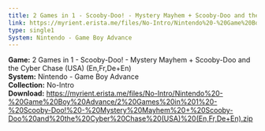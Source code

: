 ```yaml
---
title: 2 Games in 1 - Scooby-Doo! - Mystery Mayhem + Scooby-Doo and the Cyber Chase (USA) (En,Fr,De+En)
link: https://myrient.erista.me/files/No-Intro/Nintendo%20-%20Game%20Boy%20Advance/2%20Games%20in%201%20-%20Scooby-Doo!%20-%20Mystery%20Mayhem%20+%20Scooby-Doo%20and%20the%20Cyber%20Chase%20(USA)%20(En,Fr,De+En).zip
type: single1
System: Nintendo - Game Boy Advance
---
```

<b>Game:</b> 2 Games in 1 - Scooby-Doo! - Mystery Mayhem + Scooby-Doo and the Cyber Chase (USA) (En,Fr,De+En)<br>
<b>System:</b> Nintendo - Game Boy Advance<br>
<b>Collection:</b> No-Intro<br>
<b>Download:</b> https://myrient.erista.me/files/No-Intro/Nintendo%20-%20Game%20Boy%20Advance/2%20Games%20in%201%20-%20Scooby-Doo!%20-%20Mystery%20Mayhem%20+%20Scooby-Doo%20and%20the%20Cyber%20Chase%20(USA)%20(En,Fr,De+En).zip